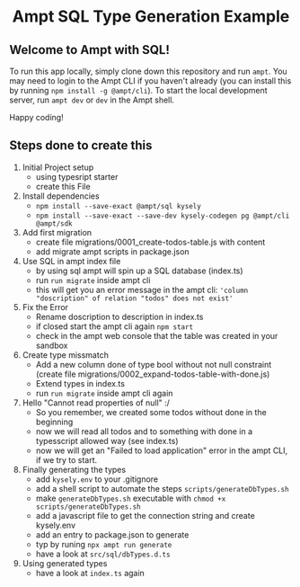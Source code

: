 <p align="center">
    <div width="100%" align="center">
        <h1>Ampt SQL Type Generation Example</h1>
    </div>
</p>

## Welcome to Ampt with SQL!

To run this app locally, simply clone down this repository and run `ampt`. You may need to login to the Ampt CLI if you haven't already (you can install this by running `npm install -g @ampt/cli`). To start the local development server, run `ampt dev` or `dev` in the Ampt shell.

Happy coding!

## Steps done to create this

1. Initial Project setup
   - using typesript starter
   - create this File
2. Install dependencies
   - `npm install --save-exact @ampt/sql kysely`
   - `npm install --save-exact --save-dev kysely-codegen pg @ampt/cli @ampt/sdk`
3. Add first migration
   - create file migrations/0001_create-todos-table.js with content
   - add migrate ampt scripts in package.json
4. Use SQL in ampt index file
   - by using sql ampt will spin up a SQL database (index.ts)
   - run `run migrate` inside ampt cli
   - this will get you an error message in the ampt cli: `'column "doscription" of relation "todos" does not exist'`
5. Fix the Error
   - Rename doscription to description in index.ts
   - if closed start the ampt cli again `npm start`
   - check in the ampt web console that the table was created in your sandbox
6. Create type missmatch
   - Add a new column done of type bool without not null constraint (create file migrations/0002_expand-todos-table-with-done.js)
   - Extend types in index.ts
   - run `run migrate` inside ampt cli again
7. Hello "Cannot read properties of null" :/
   - So you remember, we created some todos without done in the beginning
   - now we will read all todos and to something with done in a typesscript allowed way (see index.ts)
   - now we will get an "Failed to load application" error in the ampt CLI, if we try to start.
8. Finally generating the types
   - add `kysely.env` to your .gitignore
   - add a shell script to automate the steps `scripts/generateDbTypes.sh`
   - make `generateDbTypes.sh` executable with `chmod +x scripts/generateDbTypes.sh`
   - add a javascript file to get the connection string and create kysely.env
   - add an entry to package.json to generate
   - typ by runing `npx ampt run generate`
   - have a look at `src/sql/dbTypes.d.ts`
9. Using generated types
   - have a look at `index.ts` again
